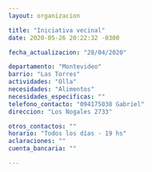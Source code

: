 ```yaml
---
layout: organizacion

title: "Iniciativa vecinal"
date: 2020-05-26 20:22:32 -0300

fecha_actualizacion: "28/04/2020"

departamento: "Montevideo"
barrio: "Las Torres"
actividades: "Olla"
necesidades: "Alimentos"
necesidades_especificas: ""
telefono_contacto: "094175038 Gabriel"
direccion: "Los Nogales 2733"

otros_contactos: ""
horario: "Todos los días - 19 hs"
aclaraciones: ""
cuenta_bancaria: ""

---
```

